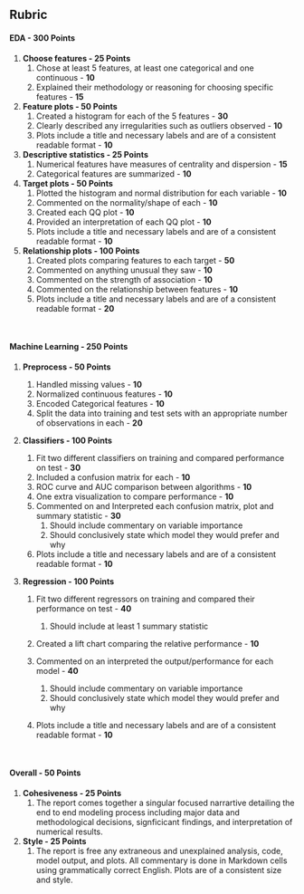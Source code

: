 ## Rubric

#### EDA  - 300 Points

1. __Choose features - 25 Points__
   1. Chose at least 5 features, at least one categorical and one continuous - __10__
   2. Explained their methodology or reasoning for choosing specific features - __15__
2. __Feature plots - 50 Points__
   1. Created a histogram for each of the 5 features - __30__
   2. Clearly described any irregularities such as outliers observed - __10__
   3. Plots include a title and necessary labels and are of a consistent readable format - __10__
3. __Descriptive statistics - 25 Points__
   1. Numerical features have measures of centrality and dispersion - __15__
   2. Categorical features are summarized - __10__
4. __Target plots - 50 Points__
   1. Plotted the histogram and normal distribution for each variable - __10__
   2. Commented on the normality/shape of each - __10__
   3. Created each QQ plot - __10__
   4. Provided an interpretation of each QQ plot - __10__
   5. Plots include a title and necessary labels and are of a consistent readable format - __10__
5. __Relationship plots - 100 Points__
   1. Created plots comparing features to each target - __50__
   2. Commented on anything unusual they saw  - __10__
   3. Commented on the strength of association - __10__
   4. Commented on the relationship between features - __10__
   5. Plots include a title and necessary labels and are of a consistent readable format - __20__

​	

#### Machine Learning - 250 Points

1. __Preprocess - 50 Points__

   1. Handled missing values - __10__
   2. Normalized continuous features - __10__
   3. Encoded Categorical features - __10__
   4. Split the data into training and test sets with an appropriate number of observations in each - __20__

2. __Classifiers - 100 Points__

   1. Fit two different classifiers on training and compared performance on test - __30__
   2. Included a confusion matrix for each - __10__
   3. ROC curve and AUC comparison between algorithms - __10__
   4. One extra visualization to compare performance - __10__
   5. Commented on and Interpreted each confusion matrix, plot and summary statistic  - __30__
      1. Should include commentary on variable importance
      2. Should conclusively state which model they would prefer and why
   6. Plots include a title and necessary labels and are of a consistent readable format - __10__

3. __Regression - 100 Points__

   1. Fit two different regressors on training and compared their performance on test - __40__

      1. Should include at least 1 summary statistic

   2. Created a lift chart comparing the relative performance - __10__

   3. Commented on an interpreted the output/performance for each model  - __40__

      1. Should include commentary on variable importance
      2. Should conclusively state which model they would prefer and why

   4. Plots include a title and necessary labels and are of a consistent readable format - __10__

      ​

#### Overall - 50 Points

1. __Cohesiveness - 25 Points__
   1. The report comes together a singular focused narrartive detailing the end to end modeling process including major data and methodological decisions, signficicant findings, and interpretation of numerical results. 
2. __Style - 25 Points__
   1. The report is free any extraneous and unexplained analysis, code, model output, and plots. All commentary is done in Markdown cells using grammatically correct English. Plots are of a consistent size and style.
